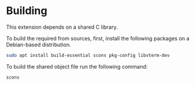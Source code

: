 # Building

This extension depends on a shared C library.

To build the required from sources, first, install the following packages
on a Debian-based distribution.

```sh
sudo apt install build-essential scons pkg-config libvterm-dev
```

To build the shared object file run the following command:

```sh
scons
```
